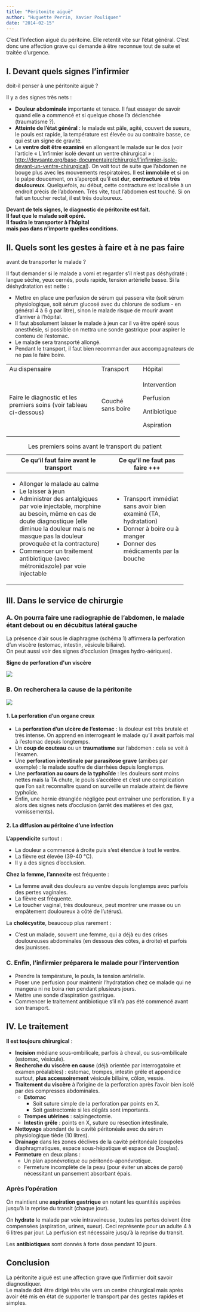```yaml
---
title: "Péritonite aiguë"
author: "Huguette Perrin, Xavier Pouliquen"
date: "2014-02-15"
---
```


<div class="teaser"><p>C’est l’infection aiguë du péritoine. Elle retentit vite sur l’état général. C’est donc une affection grave qui demande à être reconnue tout de suite et traitée d’urgence.</p></div>

## I. Devant quels signes l’infirmier

doit-il penser à une péritonite aiguë ?

Il y a des signes très nets :

- **Douleur abdominale** importante et tenace. Il faut essayer de savoir quand elle a commencé et si quelque chose l’a déclenchée (traumatisme ?).
- **Atteinte de l’état général** : le malade est pâle, agité, couvert de sueurs, le pouls est rapide, la température est élevée ou au contraire basse, ce qui est un signe de gravité.
- Le **ventre doit être examiné** en allongeant le malade sur le dos (voir l’article « L’infirmier isolé devant un ventre chirurgical » : <http://devsante.org/base-documentaire/chirurgie/l’infirmier-isole-devant-un-ventre-chirurgical>). On voit tout de suite que l’abdomen ne bouge plus avec les mouvements respiratoires. Il est **immobile** et si on le palpe doucement, on s’aperçoit qu’il est **dur**, **contracturé** et **très douloureux**. Quelquefois, au début, cette contracture est localisée à un endroit précis de l’abdomen. Très vite, tout l’abdomen est touché. Si on fait un toucher rectal, il est très douloureux.

**Devant de tels signes, le diagnostic de péritonite est fait.  
Il faut que le malade soit opéré.  
Il faudra le transporter à l’hôpital  
mais pas dans n’importe quelles conditions.**

## II. Quels sont les gestes à faire et à ne pas faire

avant de transporter le malade ?

Il faut demander si le malade a vomi et regarder s’il n’est pas déshydraté : langue sèche, yeux cernés, pouls rapide, tension artérielle basse. Si la déshydratation est nette :

- Mettre en place une perfusion de sérum qui passera vite (soit sérum physiologique, soit sérum glucosé avec du chlorure de sodium - en général 4 à 6 g par litre), sinon le malade risque de mourir avant d’arriver à l’hôpital.
- Il faut absolument laisser le malade à jeun car il va être opéré sous anesthésie, si possible on mettra une sonde gastrique pour aspirer le contenu de l’estomac.
- Le malade sera transporté allongé.
- Pendant le transport, il faut bien recommander aux accompagnateurs de ne pas le faire boire.

<table>

<tbody>

<tr>

<td style="width:231px">Au dispensaire</td>

<td style="width:95px">Transport</td>

<td style="width:85px">Hôpital</td>

</tr>

<tr>

<td style="width:231px">Faire le diagnostic et  
les premiers soins (voir tableau ci-dessous)</td>

<td style="width:95px">Couché sans boire</td>

<td style="width:85px">

Intervention

Perfusion

Antibiotique

Aspiration</td>

</tr>

</tbody>

</table>

<table>
<caption>Les premiers soins avant le transport du patient</caption>

<thead>

<tr>

<th scope="col" style="width:259px">Ce qu’il faut faire avant le transport</th>

<th scope="col" style="width:176px">Ce qu’il ne faut pas faire +++</th>

</tr>

</thead>

<tbody>

<tr>

<td style="width:263px"><ul><li>Allonger le malade au calme</li><li>Le laisser à jeun</li><li>Administrer des antalgiques par voie injectable, morphine au besoin, même en cas de doute diagnostique (elle diminue la douleur mais ne masque pas la douleur provoquée et la contracture)</li><li>Commencer un traitement antibiotique (avec métronidazole) par voie injectable</li></ul></td>

<td style="width:180px"><ul><li>Transport immédiat sans avoir bien examiné (TA, hydratation)</li><li>Donner à boire ou à manger</li><li>Donner des médicaments par la bouche</li></ul></td>

</tr>

</tbody>

</table>

## III. Dans le service de chirurgie

### A. On pourra faire une radiographie de l’abdomen, le malade étant debout ou en décubitus latéral gauche

La présence d’air sous le diaphragme (schéma 1) affirmera la perforation d’un viscère (estomac, intestin, vésicule biliaire).  
On peut aussi voir des signes d’occlusion (images hydro-aériques).

**Signe de perforation d'un viscère**

![](image002-2.gif)

### B. On recherchera la cause de la péritonite

![](image004.gif)

#### 1. La perforation d’un organe creux

- La **perforation d’un ulcère de l’estomac** : la douleur est très brutale et très intense. On apprend en interrogeant le malade qu’il avait parfois mal à l’estomac depuis longtemps.
- Un **coup de couteau** ou un **traumatisme** sur l’abdomen : cela se voit à l’examen.
- Une **perforation intestinale par parasitose grave** (amibes par exemple) : le malade souffre de diarrhées depuis longtemps.
- Une **perforation au cours de la typhoïde** : les douleurs sont moins nettes mais la TA chute, le pouls s’accélère et c’est une complication que l’on sait reconnaître quand on surveille un malade atteint de fièvre typhoïde.
- Enfin, une hernie étranglée négligée peut entraîner une perforation. Il y a alors des signes nets d’occlusion (arrêt des matières et des gaz, vomissements).

#### 2. La diffusion au péritoine d’une infection

**L’appendicite** surtout :

- La douleur a commencé à droite puis s’est étendue à tout le ventre.
- La fièvre est élevée (39-40 °C).
- Il y a des signes d’occlusion.

**Chez la femme, l’annexite** est fréquente :

- La femme avait des douleurs au ventre depuis longtemps avec parfois des pertes vaginales.
- La fièvre est fréquente.
- Le toucher vaginal, très douloureux, peut montrer une masse ou un empâtement douloureux à côté de l’utérus).

La **cholécystite**, beaucoup plus rarement :

- C’est un malade, souvent une femme, qui a déjà eu des crises douloureuses abdominales (en dessous des côtes, à droite) et parfois des jaunisses.

### C. Enfin, l’infirmier préparera le malade pour l’intervention 

- Prendre la température, le pouls, la tension artérielle.
- Poser une perfusion pour maintenir l’hydratation chez ce malade qui ne mangera ni ne boira rien pendant plusieurs jours.
- Mettre une sonde d’aspiration gastrique.
- Commencer le traitement antibiotique s’il n’a pas été commencé avant son transport.

## IV. Le traitement

**Il est toujours chirurgical** : 

- **Incision** médiane sous-ombilicale, parfois à cheval, ou sus-ombilicale (estomac, vésicule).
- **Recherche du viscère en cause** (déjà orientée par interrogatoire et examen préalables) : estomac, trompes, intestin grêle et appendice surtout, **plus accessoirement** vésicule biliaire, côlon, vessie.
- **Traitement du viscère** à l’origine de la perforation après l’avoir bien isolé par des compresses abdominales.
  - ​**Estomac**
    - ​Soit suture simple de la perforation par points en X.
    - Soit gastrectomie si les dégâts sont importants.
  - **​Trompes utérines** : salpingectomie.
  - **Intestin grêle** : points en X, suture ou résection intestinale.
- **Nettoyage** abondant de la cavité péritonéale avec du sérum physiologique tiède (10 litres).
- **Drainage** dans les zones déclives de la cavité péritonéale (coupoles diaphragmatiques, espace sous-hépatique et espace de Douglas).
- **Fermeture** en deux plans : 
  - Un plan aponévrotique ou péritonéo-aponévrotique.
  - Fermeture incomplète de la peau (pour éviter un abcès de paroi) nécessitant un pansement absorbant épais.

### Après l’opération

On maintient une **aspiration gastrique** en notant les quantités aspirées jusqu’à la reprise du transit (chaque jour).

On **hydrate** le malade par voie intraveineuse, toutes les pertes doivent être compensées (aspiration, urines, sueur). Ceci représente pour un adulte 4 à 6 litres par jour. La perfusion est nécessaire jusqu’à la reprise du transit.

Les **antibiotiques** sont donnés à forte dose pendant 10 jours.

## Conclusion

La péritonite aiguë est une affection grave que l’infirmier doit savoir diagnostiquer.  
Le malade doit être dirigé très vite vers un centre chirurgical mais après avoir été mis en état de supporter le transport par des gestes rapides et simples.
